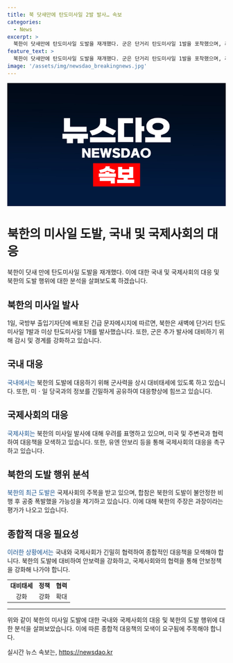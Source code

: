 ```yaml
---
title: 북 닷새만에 탄도미사일 2발 발사… 속보
categories:
  - News
excerpt: >
  북한이 닷새만에 탄도미사일 도발을 재개했다. 군은 단거리 탄도미사일 1발을 포착했으며, 추가 발사에 대비해 감시 및 경계를 강화 중이다. 북한은 최근 탄도미사일 발사와 대남 오물 풍선 살포 등으로 도발 양상을 보이고 있다. 또한 북한의 도발에 따라 대북 심리전 방송은 상황에 따라 융통성 있게 시행될 것이라 강조했다.
feature_text: >
  북한이 닷새만에 탄도미사일 도발을 재개했다. 군은 단거리 탄도미사일 1발을 포착했으며, 추가 발사에 대비해 감시 및 경계를 강화 중이다. 북한은 최근 탄도미사일 발사와 대남 오물 풍선 살포 등으로 도발 양상을 보이고 있다. 또한 북한의 도발에 따라 대북 심리전 방송은 상황에 따라 융통성 있게 시행될 것이라 강조했다.
image: '/assets/img/newsdao_breakingnews.jpg'
---
```


<p><img src="/assets/img/newsdao_breakingnews.jpg" alt="koreaapp 속보" /></p>

<h1>북한의 미사일 도발, 국내 및 국제사회의 대응</h1>

<p data-ke-size="size16">북한이 닷새 만에 탄도미사일 도발을 재개했다. 이에 대한 국내 및 국제사회의 대응 및 북한의 도발 행위에 대한 분석을 살펴보도록 하겠습니다.</p>

<h2 data-ke-size="size26">북한의 미사일 발사</h2>

<p>1일, 국방부 출입기자단에 배포된 긴급 문자메시지에 따르면, 북한은 새벽에 단거리 탄도미사일 1발과 미상 탄도미사일 1개를 발사했습니다. 또한, 군은 추가 발사에 대비하기 위해 감시 및 경계를 강화하고 있습니다.</p>

<h2 data-ke-size="size26">국내 대응</h2>

<p><span style="color: #1a5490;">국내에서는</span> 북한의 도발에 대응하기 위해 군사력을 상시 대비태세에 있도록 하고 있습니다. 또한, 미ㆍ일 당국과의 정보를 긴밀하게 공유하여 대응향상에 힘쓰고 있습니다.</p>

<h2 data-ke-size="size26">국제사회의 대응</h2>

<p><span style="color: #1a5490;">국제사회는</span> 북한의 미사일 발사에 대해 우려를 표명하고 있으며, 미국 및 주변국과 협력하여 대응책을 모색하고 있습니다. 또한, 유엔 안보리 등을 통해 국제사회의 대응을 촉구하고 있습니다.</p>

<h2 data-ke-size="size26">북한의 도발 행위 분석</h2>

<p><span style="color: #1a5490;">북한의 최근 도발은</span> 국제사회의 주목을 받고 있으며, 합참은 북한의 도발이 불안정한 비행 후 공중 폭발했을 가능성을 제기하고 있습니다. 이에 대해 북한의 주장은 과장이라는 평가가 나오고 있습니다.</p>

<h2 data-ke-size="size26">종합적 대응 필요성</h2>

<p><span style="color: #1a5490;">이러한 상황에서는</span> 국내와 국제사회가 긴밀히 협력하여 종합적인 대응책을 모색해야 합니다. 북한의 도발에 대비하여 안보력을 강화하고, 국제사회와의 협력을 통해 안보정책을 강화해 나가야 합니다.</p>

<table>
    <tr>
        <td style="text-align: center; height: 17px;"><b>대비태세</b></td>
        <td style="text-align: center; height: 17px;"><b>정책</b></td>
        <td style="text-align: center; height: 17px;"><b>협력</b></td>
    </tr>
    <tr>
        <td style="text-align: center;">강화</td>
        <td style="text-align: center;">강화</td>
        <td style="text-align: center;">확대</td>
    </tr>
</table>

<hr>

<p data-ke-size="size16">위와 같이 북한의 미사일 도발에 대한 국내와 국제사회의 대응 및 북한의 도발 행위에 대한 분석을 살펴보았습니다. 이에 따른 종합적 대응책의 모색이 요구됨에 주목해야 합니다.</p>
실시간 뉴스 속보는, <a href="https://newsdao.kr" rel="dofollow">https://newsdao.kr</a>


